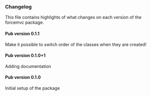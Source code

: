 ### Changelog ###

This file contains highlights of what changes on each version of the forcemvc package. 

#### Pub version 0.1.1 ####

Make it possible to switch order of the classes when they are created!

#### Pub version 0.1.0+1 ####

Adding documentation

#### Pub version 0.1.0 ####

Initial setup of the package